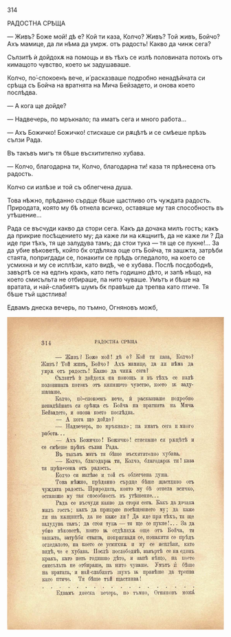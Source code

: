 ﻿314

РАДОСТНА СРѢЩА

— Живъ? Боже мой! дѣ е? Кой ти каза, Колчо? Живъ? Той живъ, Бойчо? Ахъ мамице, да ли нѣма да умрж. отъ радость! Какво да чинж сега?

Сълзитѣ ѝ дойдохѫ на помощь и въ тѣхъ се излѣ половината потокъ отъ кимащото чувство, което ьк задушаваше.

Колчо, по́-спокоенъ вече, и́ расказваше подробно ненадѣйната си срѣща съ Бойча на вратнята на Мича Бейзадето, и онова което послѣдва.

— А кога ще дойде?

— Надвечерь, по мръкнало; па иматъ сега и много работа...

— Ахъ Божичко! Божичко! стискаше си рѫцѣтѣ и се смѣеше прѣзъ сълзи Рада.

Въ такъвъ мигъ тя бѣше въсхитително хубава.

— Колчо, благодарна ти, Колчо, благодарна ти! каза тя прѣнесена отъ радость.

Колчо си излѣзе и той съ облегчена душа.

Това нѣжно, прѣданно сърдце бѣше щастливо отъ чуждата радость. Природата, която му бѣ отнела всичко, оставяше му тая способность въ утѣшение...

Рада се въсчуди какво да стори сега. Какъ да дочака милъ гостъ; какъ да прикрие посѣщението му; да каже ли на кѫщнитѣ, да не каже ли ? Да иде при тѣхъ, тя ще залудува тамъ; да стои тука — тя ще се пукне!... За да убие вѣковетѣ, който бк отдѣляха още отъ Бойча, тя зашжта, затрѣби стаята, попригдади се, понакити се прѣдъ огледалото, на което се усмихна и му се исплѣзи, като видѣ, че е хубава. Послѣ посдободнѣ, завъртѣ се на едпнъ кракъ, като петь годишно дѣто, и запѣ нѣщо, на което смисъльта не отбираше, па нито чуваше. Умътъ и бѣше на вратата, и най-слабиятъ шумъ бк правѣше да трепва като птиче. Тя бѣше тъй щастлива!

Едвамъ днеска вечерь, по тъмно, Огняновъ можб,

![original](images/353.jpg)

